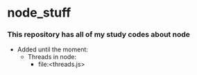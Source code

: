 # node_stuff

### This repository has all of my study codes about node
  - Added until the moment:
    - Threads in node:
        - file:<threads.js>
